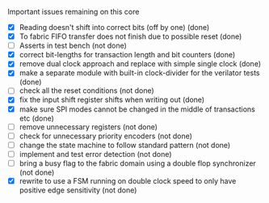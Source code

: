 Important issues remaining on this core
- [x] Reading doesn't shift into correct bits (off by one) (done)
- [x] To fabric FIFO transfer does not finish due to possible reset (done)
- [ ] Asserts in test bench (not done)
- [x] correct bit-lengths for transaction length and bit counters (done)
- [x] remove dual clock approach and replace with simple single clock (done)
- [x] make a separate module with built-in clock-divider for the verilator tests (done)
- [ ] check all the reset conditions (not done)
- [x] fix the input shift register shifts when writing out (done)
- [x] make sure SPI modes cannot be changed in the middle of transactions etc (done)
- [ ] remove unnecessary registers (not done)
- [ ] check for unnecessary priority encoders (not done)
- [ ] change the state machine to follow standard pattern (not done)
- [ ] implement and test error detection (not done)
- [ ] bring a busy flag to the fabric domain using a double flop synchronizer (not done)
- [x] rewrite to use a FSM running on double clock speed to only have positive edge sensitivity (not done)
